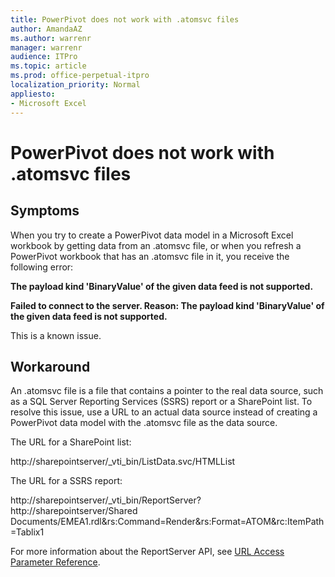 ```yaml
---
title: PowerPivot does not work with .atomsvc files
author: AmandaAZ
ms.author: warrenr
manager: warrenr
audience: ITPro
ms.topic: article
ms.prod: office-perpetual-itpro
localization_priority: Normal
appliesto:
- Microsoft Excel
---
```


# PowerPivot does not work with .atomsvc files

## Symptoms

When you try to create a PowerPivot data model in a Microsoft Excel workbook by getting data from an .atomsvc file, or when you refresh a PowerPivot workbook that has an .atomsvc file in it, you receive the following error:

**The payload kind 'BinaryValue' of the given data feed is not supported.**

**Failed to connect to the server. Reason: The payload kind 'BinaryValue' of the given data feed is not supported.**

This is a known issue.

## Workaround

An .atomsvc file is a file that contains a pointer to the real data source, such as a SQL Server Reporting Services (SSRS) report or a SharePoint list. To resolve this issue, use a URL to an actual data source instead of creating a PowerPivot data model with the .atomsvc file as the data source.

The URL for a SharePoint list:

http://sharepointserver/_vti_bin/ListData.svc/HTMLList

The URL for a SSRS report:

http://sharepointserver/_vti_bin/ReportServer?http://sharepointserver/Shared Documents/EMEA1.rdl&rs:Command=Render&rs:Format=ATOM&rc:ItemPath=Tablix1

For more information about the ReportServer API, see [URL Access Parameter Reference](https://msdn.microsoft.com/en-us/library/ms152835.aspx).